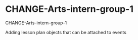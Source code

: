 # CHANGE-Arts-intern-group-1

CHANGE-Arts-intern-group-1

Adding lesson plan objects that can be attached to events
